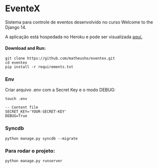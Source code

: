 EventeX
=======

Sistema para controle de eventos desenvolvido no curso Welcome to the Django 14.

A aplicação está hospedada no Heroku e pode ser visualizada [aqui.](http://eventex-matheus.herokuapp.com/)

#### Download and Run:

    git clone https://github.com/matheusho/eventex.git
    cd eventex
    pip install -r requirements.txt

### Env ###

Criar arquivo .env com a Secret Key e o modo DEBUG:

    touch .env

    -- Content file
    SECRET_KEY='YOUR-SECRET-KEY'
    DEBUG=True

### Syncdb ###
    python manage.py syncdb --migrate

### Para rodar o projeto: ###

    python manage.py runserver
